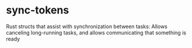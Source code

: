 # sync-tokens
Rust structs that assist with synchronization between tasks: Allows canceling long-running tasks, and allows communicating that something is ready
